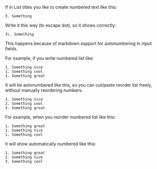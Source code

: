 If in List titles you like to create numbered text like this:
```
3. Something
```
Write it this way (to escape dot), so it shows correctly:
```
3\. Something
```
This happens because of markdown support for autonumbering in input fields.

For example, if you write numbered list like:
```
1. Something nice
1. Something cool
1. Something great
```
It will be autonumbered like this, so you can cut/paste reorder list freely, without manually reordering numbers:
```
1. Something nice
2. Something cool
3. Something great
```
For example, when you reorder numbered list like this:
```
1. Something great
1. Something nice
1. Something cool
```
It will show automatically numbered like this:
```
1. Something great
2. Something nice
3. Something cool
```

